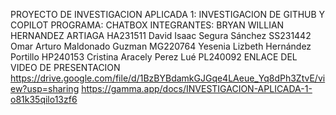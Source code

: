 PROYECTO DE INVESTIGACION APLICADA 1:
INVESTIGACION DE GITHUB Y COPILOT
PROGRAMA: CHATBOX
INTEGRANTES: 
BRYAN WILLIAN HERNANDEZ ARTIAGA HA231511
David Isaac Segura Sánchez SS231442
Omar Arturo Maldonado Guzman MG220764
Yesenia Lizbeth Hernández Portillo HP240153
Cristina Aracely Perez Lué PL240092 
ENLACE DEL VIDEO DE PRESENTACION
https://drive.google.com/file/d/1BzBYBdamkGJGqe4LAeue_Yq8dPh3ZtvE/view?usp=sharing
https://gamma.app/docs/INVESTIGACION-APLICADA-1-o81k35qilo13zf6
